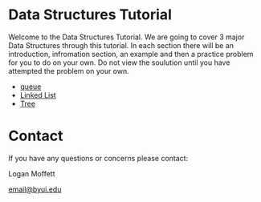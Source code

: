 # Data Structures Tutorial

Welcome to the Data Structures Tutorial. We are going to cover 3 major Data Structures through this tutorial. In each section there will be an introduction, infromation section, an example and then a practice problem for you to do on your own. Do not view the soulution until you have attempted the problem on your own.

* [queue](queue.md)
* [Linked List](linked_list.md)
* [Tree](tree.md)

# Contact

If you have any questions or concerns please contact:

Logan Moffett

email@byui.edu